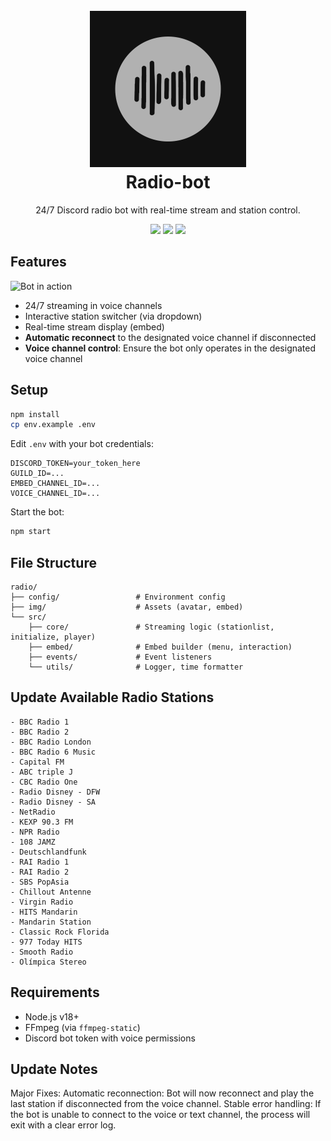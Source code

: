 <h1 align="center">
  <br>
  <a href="https://github.com/jevenchy"><img src="img/bot_avatar.png" width="250" height="250" alt="Radio-bot"></a>
  <br>
  Radio-bot
  <br>
</h1>

<p align="center">24/7 Discord radio bot with real-time stream and station control.</p>

<p align="center">
  <img src="https://img.shields.io/badge/lang-JavaScript-yellow" />
  <img src="https://img.shields.io/badge/version-v1.0.0-blue" />
  <img src="https://img.shields.io/badge/Jevenchy-black" />
</p>

## Features

![Bot in action](img/bot_embed.gif)

- 24/7 streaming in voice channels
- Interactive station switcher (via dropdown)
- Real-time stream display (embed)
- **Automatic reconnect** to the designated voice channel if disconnected
- **Voice channel control**: Ensure the bot only operates in the designated voice channel

## Setup

```bash
npm install
cp env.example .env
```

Edit `.env` with your bot credentials:

```env
DISCORD_TOKEN=your_token_here
GUILD_ID=...
EMBED_CHANNEL_ID=...
VOICE_CHANNEL_ID=...
```

Start the bot:

```bash
npm start
```

## File Structure

```
radio/
├── config/                 # Environment config
├── img/                    # Assets (avatar, embed)
└── src/
    ├── core/               # Streaming logic (stationlist, initialize, player)
    ├── embed/              # Embed builder (menu, interaction)
    ├── events/             # Event listeners
    └── utils/              # Logger, time formatter
```

## Update Available Radio Stations

```
- BBC Radio 1
- BBC Radio 2
- BBC Radio London
- BBC Radio 6 Music
- Capital FM
- ABC triple J
- CBC Radio One
- Radio Disney - DFW
- Radio Disney - SA
- NetRadio
- KEXP 90.3 FM
- NPR Radio
- 108 JAMZ
- Deutschlandfunk
- RAI Radio 1
- RAI Radio 2
- SBS PopAsia
- Chillout Antenne
- Virgin Radio
- HITS Mandarin
- Mandarin Station
- Classic Rock Florida
- 977 Today HITS
- Smooth Radio
- Olímpica Stereo
```

## Requirements

- Node.js v18+
- FFmpeg (via `ffmpeg-static`)
- Discord bot token with voice permissions

## Update Notes

Major Fixes:
Automatic reconnection: Bot will now reconnect and play the last station if disconnected from the voice channel.
Stable error handling: If the bot is unable to connect to the voice or text channel, the process will exit with a clear error log.